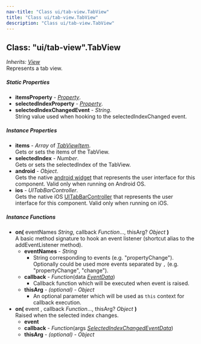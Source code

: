 ```yaml
---
nav-title: "Class ui/tab-view.TabView"
title: "Class ui/tab-view.TabView"
description: "Class ui/tab-view.TabView"
---
```

## Class: "ui/tab-view".TabView  
_Inherits:_ [_View_](../../ui/core/view/View.md)  
Represents a tab view.

##### Static Properties
 - **itemsProperty** - [_Property_](../../ui/core/dependency-observable/Property.md).
 - **selectedIndexProperty** - [_Property_](../../ui/core/dependency-observable/Property.md).
 - **selectedIndexChangedEvent** - _String_.    
  String value used when hooking to the selectedIndexChanged event.

##### Instance Properties
 - **items** - _Array_ of [_TabViewItem_](../../ui/tab-view/TabViewItem.md).    
  Gets or sets the items of the TabView.
 - **selectedIndex** - _Number_.    
  Gets or sets the selectedIndex of the TabView.
 - **android** - _Object_.    
  Gets the native [android widget](http://developer.android.com/reference/android/support/v4/view/ViewPager.html) that represents the user interface for this component. Valid only when running on Android OS.
 - **ios** - _UITabBarController_.    
  Gets the native iOS [UITabBarController](https://developer.apple.com/library/ios/documentation/UIKit/Reference/UITabBarController_Class/) that represents the user interface for this component. Valid only when running on iOS.

##### Instance Functions
 - **on(** eventNames _String_, callback _Function_..., thisArg? _Object_ **)**  
     A basic method signature to hook an event listener (shortcut alias to the addEventListener method).
   - **eventNames** - _String_  
     - String corresponding to events (e.g. "propertyChange"). Optionally could be used more events separated by `,` (e.g. "propertyChange", "change"). 
   - **callback** - _Function_(data [_EventData_](../../data/observable/EventData.md))  
     - Callback function which will be executed when event is raised.
   - **thisArg** - _(optional)_ - _Object_  
     - An optional parameter which will be used as `this` context for callback execution.
 - **on(** event , callback _Function_..., thisArg? _Object_ **)**  
     Raised when the selected index changes.
   - **event**
   - **callback** - _Function_(args [_SelectedIndexChangedEventData_](../../ui/tab-view/SelectedIndexChangedEventData.md))
   - **thisArg** - _(optional)_ - _Object_
